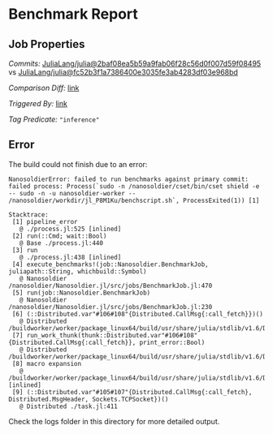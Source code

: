 # Benchmark Report

## Job Properties

*Commits:* [JuliaLang/julia@2baf08ea5b59a9fab06f28c56d0f007d59f08495](https://github.com/JuliaLang/julia/commit/2baf08ea5b59a9fab06f28c56d0f007d59f08495) vs [JuliaLang/julia@fc52b3f1a7386400e3035fe3ab4283df03e968bd](https://github.com/JuliaLang/julia/commit/fc52b3f1a7386400e3035fe3ab4283df03e968bd)

*Comparison Diff:* [link](https://github.com/JuliaLang/julia/compare/fc52b3f1a7386400e3035fe3ab4283df03e968bd..2baf08ea5b59a9fab06f28c56d0f007d59f08495)

*Triggered By:* [link](https://github.com/JuliaLang/julia/pull/45276#issuecomment-1135765040)

*Tag Predicate:* `"inference"`

## Error

The build could not finish due to an error:

```
NanosoldierError: failed to run benchmarks against primary commit: failed process: Process(`sudo -n /nanosoldier/cset/bin/cset shield -e -- sudo -n -u nanosoldier-worker -- /nanosoldier/workdir/jl_P8M1Ku/benchscript.sh`, ProcessExited(1)) [1]

Stacktrace:
 [1] pipeline_error
   @ ./process.jl:525 [inlined]
 [2] run(::Cmd; wait::Bool)
   @ Base ./process.jl:440
 [3] run
   @ ./process.jl:438 [inlined]
 [4] execute_benchmarks!(job::Nanosoldier.BenchmarkJob, juliapath::String, whichbuild::Symbol)
   @ Nanosoldier /nanosoldier/Nanosoldier.jl/src/jobs/BenchmarkJob.jl:470
 [5] run(job::Nanosoldier.BenchmarkJob)
   @ Nanosoldier /nanosoldier/Nanosoldier.jl/src/jobs/BenchmarkJob.jl:230
 [6] (::Distributed.var"#106#108"{Distributed.CallMsg{:call_fetch}})()
   @ Distributed /buildworker/worker/package_linux64/build/usr/share/julia/stdlib/v1.6/Distributed/src/process_messages.jl:278
 [7] run_work_thunk(thunk::Distributed.var"#106#108"{Distributed.CallMsg{:call_fetch}}, print_error::Bool)
   @ Distributed /buildworker/worker/package_linux64/build/usr/share/julia/stdlib/v1.6/Distributed/src/process_messages.jl:63
 [8] macro expansion
   @ /buildworker/worker/package_linux64/build/usr/share/julia/stdlib/v1.6/Distributed/src/process_messages.jl:278 [inlined]
 [9] (::Distributed.var"#105#107"{Distributed.CallMsg{:call_fetch}, Distributed.MsgHeader, Sockets.TCPSocket})()
   @ Distributed ./task.jl:411
```

Check the logs folder in this directory for more detailed output.

